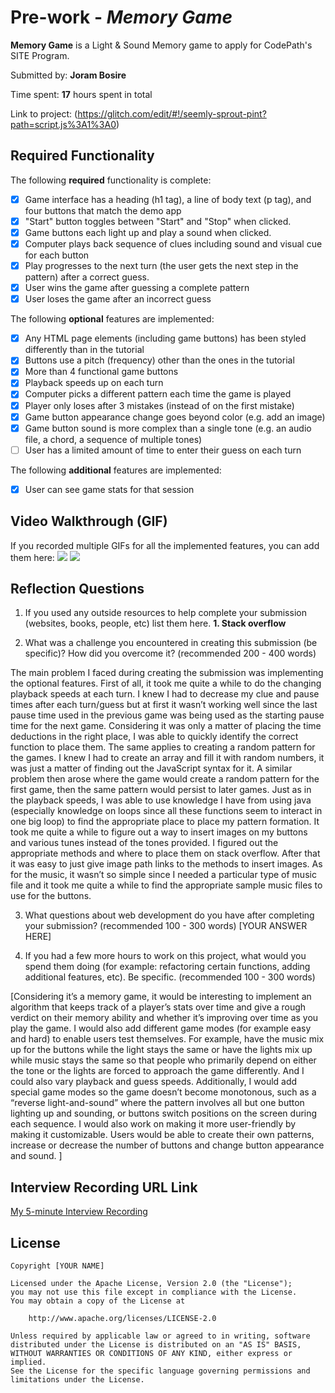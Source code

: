 # Pre-work - *Memory Game*

**Memory Game** is a Light & Sound Memory game to apply for CodePath's SITE Program. 

Submitted by: **Joram Bosire**

Time spent: **17** hours spent in total

Link to project: (https://glitch.com/edit/#!/seemly-sprout-pint?path=script.js%3A1%3A0)

## Required Functionality

The following **required** functionality is complete:

* [x] Game interface has a heading (h1 tag), a line of body text (p tag), and four buttons that match the demo app
* [x] "Start" button toggles between "Start" and "Stop" when clicked. 
* [x] Game buttons each light up and play a sound when clicked. 
* [x] Computer plays back sequence of clues including sound and visual cue for each button
* [x] Play progresses to the next turn (the user gets the next step in the pattern) after a correct guess. 
* [x] User wins the game after guessing a complete pattern
* [x] User loses the game after an incorrect guess

The following **optional** features are implemented:

* [x] Any HTML page elements (including game buttons) has been styled differently than in the tutorial
* [x] Buttons use a pitch (frequency) other than the ones in the tutorial
* [x] More than 4 functional game buttons
* [x] Playback speeds up on each turn
* [x] Computer picks a different pattern each time the game is played
* [x] Player only loses after 3 mistakes (instead of on the first mistake)
* [x] Game button appearance change goes beyond color (e.g. add an image)
* [x] Game button sound is more complex than a single tone (e.g. an audio file, a chord, a sequence of multiple tones)
* [ ] User has a limited amount of time to enter their guess on each turn

The following **additional** features are implemented:

- [x] User can see game stats for that session

## Video Walkthrough (GIF)

If you recorded multiple GIFs for all the implemented features, you can add them here:
![](https://i.imgur.com/A1Kh1rZ.gif)
![](https://i.imgur.com/Sb0sQGC.gif)


## Reflection Questions
1. If you used any outside resources to help complete your submission (websites, books, people, etc) list them here. 
**1. Stack overflow**

2. What was a challenge you encountered in creating this submission (be specific)? How did you overcome it? (recommended 200 - 400 words) 

The main problem I faced during creating the submission was implementing the optional features. 
First of all, it took me quite a while to do the changing playback speeds at each turn. I knew I had to decrease my clue and pause times after each turn/guess but at first it wasn’t working well since the last pause time used in the previous game was being used as the starting pause time for the next game. Considering it was only a matter of placing the time deductions in the right place, I was able to quickly identify the correct function to place them.
The same applies to creating a random pattern for the games. I knew I had to create an array and fill it with random numbers, it was just a matter of finding out the JavaScript syntax for it. A similar problem then arose where the game would create a random pattern for the first game, then the same pattern would persist to later games. Just as in the playback speeds, I was able to use knowledge I have from using java (especially knowledge on loops since all these functions seem to interact in one big loop) to find the appropriate place to place my pattern formation.
It took me quite a while to figure out a way to insert images on my buttons and various tunes instead of the tones provided. I figured out the appropriate methods and where to place them on stack overflow. After that it was easy to just give image path links to the methods to insert images. As for the music, it wasn’t so simple since I needed a particular type of music file and it took me quite a while to find the appropriate sample music files to use for the buttons.


3. What questions about web development do you have after completing your submission? (recommended 100 - 300 words) 
[YOUR ANSWER HERE]

4. If you had a few more hours to work on this project, what would you spend them doing (for example: refactoring certain functions, adding additional features, etc). Be specific. (recommended 100 - 300 words) 

[Considering it’s a memory game, it would be interesting to implement an algorithm that keeps track of a player’s stats over time and give a rough verdict on their memory ability and whether it’s improving over time as you play the game.
I would also add different game modes (for example easy and hard) to enable users test themselves. For example, have the music mix up for the buttons while the light stays the same or have the lights mix up while music stays the same so that people who primarily depend on either the tone or the lights are forced to approach the game differently. And I could also vary playback and guess speeds. Additionally, I would add special game modes so the game doesn’t become monotonous, such as a “reverse light-and-sound” where the pattern involves all but one button lighting up and sounding, or buttons switch positions on the screen during each sequence.
I would also work on making it more user-friendly by making it customizable. Users would be able to create their own patterns, increase or decrease the number of buttons and change button appearance and sound.
]



## Interview Recording URL Link

[My 5-minute Interview Recording](https://vassar.zoom.us/rec/share/5q2UKOoUDWc2Tx4pDXB7JQrmF-WtNL65slt99_GqH3ujjzN3ZkmZr53Yk44uwqiH.q6woBB9duXR3Md2g)


## License

    Copyright [YOUR NAME]

    Licensed under the Apache License, Version 2.0 (the "License");
    you may not use this file except in compliance with the License.
    You may obtain a copy of the License at

        http://www.apache.org/licenses/LICENSE-2.0

    Unless required by applicable law or agreed to in writing, software
    distributed under the License is distributed on an "AS IS" BASIS,
    WITHOUT WARRANTIES OR CONDITIONS OF ANY KIND, either express or implied.
    See the License for the specific language governing permissions and
    limitations under the License.
